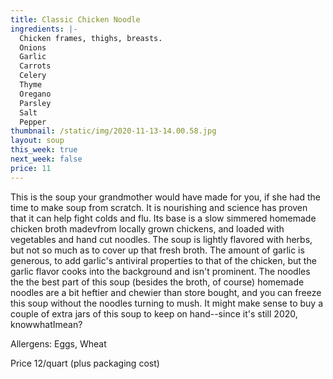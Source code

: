 ```yaml
---
title: Classic Chicken Noodle
ingredients: |-
  Chicken frames, thighs, breasts.
  Onions
  Garlic
  Carrots
  Celery
  Thyme
  Oregano
  Parsley
  Salt
  Pepper
thumbnail: /static/img/2020-11-13-14.00.58.jpg
layout: soup
this_week: true
next_week: false
price: 11
---
```

This is the soup your grandmother would have made for you, if she had the time to make soup from scratch. It is nourishing and science has proven that it can help fight colds and flu.  Its base is a slow simmered homemade chicken broth madevfrom locally grown chickens, and  loaded with vegetables and hand cut noodles. The soup is lightly flavored with herbs, but not so much as to cover up that fresh broth. The amount of garlic is generous, to add garlic's antiviral properties to that of the chicken, but the garlic flavor cooks into the background and isn't prominent. The noodles the the best part of this soup (besides the broth, of course) homemade noodles are a bit heftier and chewier than store bought, and you can freeze this soup without the noodles turning to mush. It might make sense to buy a couple of extra jars of this soup to keep on hand--since it's still 2020, knowwhatImean?

Allergens: Eggs, Wheat

Price 12/quart (plus packaging cost)